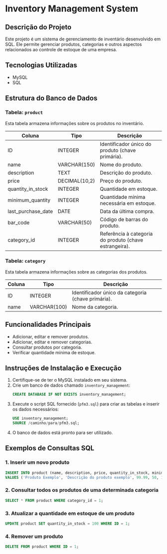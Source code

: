 

# Inventory Management System

## Descrição do Projeto

Este projeto é um sistema de gerenciamento de inventário desenvolvido em SQL. Ele permite gerenciar produtos, categorias e outros aspectos relacionados ao controle de estoque de uma empresa.

## Tecnologias Utilizadas

- MySQL
- SQL

## Estrutura do Banco de Dados

### Tabela: `product`

Esta tabela armazena informações sobre os produtos no inventário.

| Coluna               | Tipo         | Descrição                                        |
|----------------------|--------------|--------------------------------------------------|
| ID                   | INTEGER      | Identificador único do produto (chave primária). |
| name                 | VARCHAR(150) | Nome do produto.                                 |
| description          | TEXT         | Descrição do produto.                            |
| price                | DECIMAL(10,2)| Preço do produto.                                |
| quantity_in_stock    | INTEGER      | Quantidade em estoque.                           |
| minimum_quantity     | INTEGER      | Quantidade mínima necessária em estoque.         |
| last_purchase_date   | DATE         | Data da última compra.                           |
| bar_code             | VARCHAR(50)  | Código de barras do produto.                     |
| category_id          | INTEGER      | Referência à categoria do produto (chave estrangeira). |

### Tabela: `category`

Esta tabela armazena informações sobre as categorias dos produtos.

| Coluna | Tipo     | Descrição                                        |
|--------|----------|--------------------------------------------------|
| ID     | INTEGER  | Identificador único da categoria (chave primária).|
| name   | VARCHAR(100) | Nome da categoria.                           |

## Funcionalidades Principais

- Adicionar, editar e remover produtos.
- Adicionar, editar e remover categorias.
- Consultar produtos por categoria.
- Verificar quantidade mínima de estoque.

## Instruções de Instalação e Execução

1. Certifique-se de ter o MySQL instalado em seu sistema.
2. Crie um banco de dados chamado `inventory_management`:
   ```sql
   CREATE DATABASE IF NOT EXISTS inventory_management;
   ```
3. Execute o script SQL fornecido (`pfm3.sql`) para criar as tabelas e inserir os dados necessários:
   ```sql
   USE inventory_management;
   SOURCE /caminho/para/pfm3.sql;
   ```
4. O banco de dados está pronto para ser utilizado.

## Exemplos de Consultas SQL

### 1. Inserir um novo produto
```sql
INSERT INTO product (name, description, price, quantity_in_stock, minimum_quantity, last_purchase_date, bar_code, category_id)
VALUES ('Produto Exemplo', 'Descrição do produto exemplo', 99.99, 50, 10, '2023-01-01', '1234567890123', 1);
```

### 2. Consultar todos os produtos de uma determinada categoria
```sql
SELECT * FROM product WHERE category_id = 1;
```

### 3. Atualizar a quantidade em estoque de um produto
```sql
UPDATE product SET quantity_in_stock = 100 WHERE ID = 1;
```

### 4. Remover um produto
```sql
DELETE FROM product WHERE ID = 1;
```

